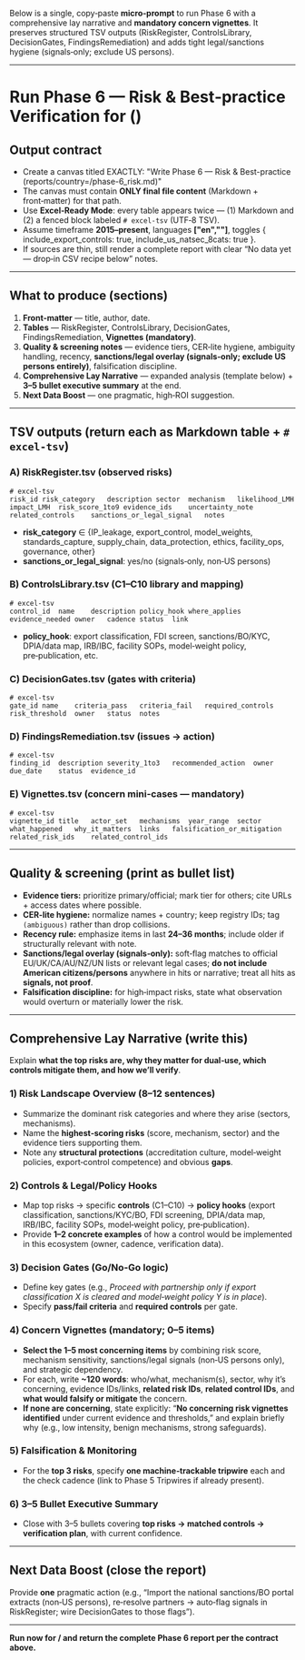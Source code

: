 Below is a single, copy‑paste **micro‑prompt** to run Phase 6 with a comprehensive lay narrative and **mandatory concern vignettes**. It preserves structured TSV outputs (RiskRegister, ControlsLibrary, DecisionGates, FindingsRemediation) and adds tight legal/sanctions hygiene (signals‑only; exclude US persons).

---

# Run Phase 6 — Risk & Best‑practice Verification for <COUNTRY> (<ISO2>)

## Output contract
- Create a canvas titled EXACTLY:
  "Write <COUNTRY> Phase 6 — Risk & Best-practice (reports/country=<ISO2>/phase-6_risk.md)"
- The canvas must contain **ONLY final file content** (Markdown + front‑matter) for that path.
- Use **Excel‑Ready Mode**: every table appears twice — (1) Markdown and (2) a fenced block labeled `# excel-tsv` (UTF‑8 TSV).
- Assume timeframe **2015–present**, languages **["en","<local>"]**, toggles { include_export_controls: true, include_us_natsec_8cats: true }.
- If sources are thin, still render a complete report with clear “No data yet — drop‑in CSV recipe below” notes.

---

## What to produce (sections)
1) **Front‑matter** — title, author, date.
2) **Tables** — RiskRegister, ControlsLibrary, DecisionGates, FindingsRemediation, **Vignettes (mandatory)**.
3) **Quality & screening notes** — evidence tiers, CER‑lite hygiene, ambiguity handling, recency, **sanctions/legal overlay (signals‑only; exclude US persons entirely)**, falsification discipline.
4) **Comprehensive Lay Narrative** — expanded analysis (template below) + **3–5 bullet executive summary** at the end.
5) **Next Data Boost** — one pragmatic, high‑ROI suggestion.

---

## TSV outputs (return each as Markdown table + `# excel-tsv`)

### A) RiskRegister.tsv (observed risks)
```
# excel-tsv
risk_id	risk_category	description	sector	mechanism	likelihood_LMH	impact_LMH	risk_score_1to9	evidence_ids	uncertainty_note	related_controls	sanctions_or_legal_signal	notes
```
- **risk_category** ∈ {IP_leakage, export_control, model_weights, standards_capture, supply_chain, data_protection, ethics, facility_ops, governance, other}
- **sanctions_or_legal_signal**: yes/no (signals‑only, non‑US persons)

### B) ControlsLibrary.tsv (C1–C10 library and mapping)
```
# excel-tsv
control_id	name	description	policy_hook	where_applies	evidence_needed	owner	cadence	status	link
```
- **policy_hook**: export classification, FDI screen, sanctions/BO/KYC, DPIA/data map, IRB/IBC, facility SOPs, model‑weight policy, pre‑publication, etc.

### C) DecisionGates.tsv (gates with criteria)
```
# excel-tsv
gate_id	name	criteria_pass	criteria_fail	required_controls	risk_threshold	owner	status	notes
```

### D) FindingsRemediation.tsv (issues → action)
```
# excel-tsv
finding_id	description	severity_1to3	recommended_action	owner	due_date	status	evidence_id
```

### E) Vignettes.tsv (concern mini‑cases — **mandatory**)
```
# excel-tsv
vignette_id	title	actor_set	mechanisms	year_range	sector	what_happened	why_it_matters	links	falsification_or_mitigation	related_risk_ids	related_control_ids
```

---

## Quality & screening (print as bullet list)
- **Evidence tiers:** prioritize primary/official; mark tier for others; cite URLs + access dates where possible.
- **CER‑lite hygiene:** normalize names + country; keep registry IDs; tag `(ambiguous)` rather than drop collisions.
- **Recency rule:** emphasize items in last **24–36 months**; include older if structurally relevant with note.
- **Sanctions/legal overlay (signals‑only):** soft‑flag matches to official EU/UK/CA/AU/NZ/UN lists or relevant legal cases; **do not include American citizens/persons** anywhere in hits or narrative; treat all hits as **signals, not proof**.
- **Falsification discipline:** for high‑impact risks, state what observation would overturn or materially lower the risk.

---

## Comprehensive Lay Narrative (write this)
Explain **what the top risks are, why they matter for dual‑use, which controls mitigate them, and how we’ll verify**.

### 1) Risk Landscape Overview (8–12 sentences)
- Summarize the dominant risk categories and where they arise (sectors, mechanisms).
- Name the **highest‑scoring risks** (score, mechanism, sector) and the evidence tiers supporting them.
- Note any **structural protections** (accreditation culture, model‑weight policies, export‑control competence) and obvious **gaps**.

### 2) Controls & Legal/Policy Hooks
- Map top risks → specific **controls** (C1–C10) → **policy hooks** (export classification, sanctions/KYC/BO, FDI screening, DPIA/data map, IRB/IBC, facility SOPs, model‑weight policy, pre‑publication).
- Provide **1–2 concrete examples** of how a control would be implemented in this ecosystem (owner, cadence, verification data).

### 3) Decision Gates (Go/No‑Go logic)
- Define key gates (e.g., *Proceed with partnership only if export classification X is cleared and model‑weight policy Y is in place*).
- Specify **pass/fail criteria** and **required controls** per gate.

### 4) Concern Vignettes (mandatory; 0–5 items)
- **Select the 1–5 most concerning items** by combining risk score, mechanism sensitivity, sanctions/legal signals (non‑US persons only), and strategic dependency.
- For each, write **~120 words**: who/what, mechanism(s), sector, why it’s concerning, evidence IDs/links, **related risk IDs**, **related control IDs**, and **what would falsify or mitigate** the concern.
- **If none are concerning**, state explicitly: “**No concerning risk vignettes identified** under current evidence and thresholds,” and explain briefly why (e.g., low intensity, benign mechanisms, strong safeguards).

### 5) Falsification & Monitoring
- For the **top 3 risks**, specify **one machine‑trackable tripwire** each and the check cadence (link to Phase 5 Tripwires if already present).

### 6) 3–5 Bullet Executive Summary
- Close with 3–5 bullets covering **top risks → matched controls → verification plan**, with current confidence.

---

## Next Data Boost (close the report)
Provide **one** pragmatic action (e.g., “Import the national sanctions/BO portal extracts (non‑US persons), re‑resolve partners → auto‑flag signals in RiskRegister; wire DecisionGates to those flags”).

---

**Run now for <COUNTRY>/<ISO2> and return the complete Phase 6 report per the contract above.**